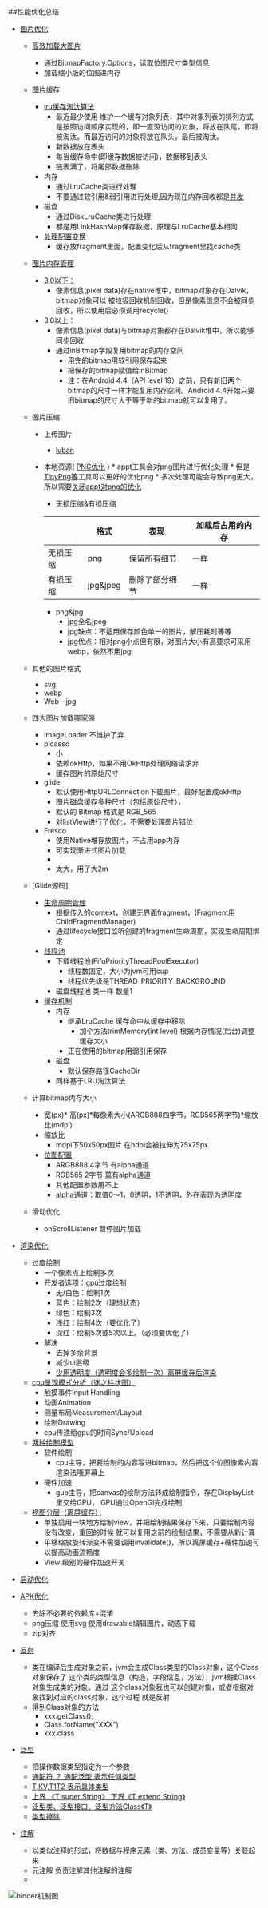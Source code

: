 ##性能优化总结
*   [图片优化](https://developer.android.com/topic/performance/graphics/index.html)
    * [高效加载大图片](https://developer.android.com/topic/performance/graphics/load-bitmap.html)
        * 通过BitmapFactory.Options，读取位图尺寸类型信息
        * 加载缩小版的位图进内存
    * [图片缓存](https://developer.android.com/topic/performance/graphics/cache-bitmap.html)
        * [lru缓存淘汰算法](http://www.cnblogs.com/-OYK/archive/2012/12/05/2803317.html)
            * 最近最少使用 维护一个缓存对象列表，其中对象列表的排列方式是按照访问顺序实现的，即一直没访问的对象，将放在队尾，即将被淘汰。而最近访问的对象将放在队头，最后被淘汰。
            * 新数据放在表头
            * 每当缓存命中(即缓存数据被访问)，数据移到表头
            * 链表满了，将尾部数据删除
        * 内存
            * 通过LruCache类进行处理
            * 不要通过软引用&弱引用进行处理,因为现在内存回收都是[并发](https://developer.android.com/topic/performance/graphics/manage-memory.html)
        * 磁盘
            * 通过DiskLruCache类进行处理
            * 都是用LinkHashMap保存数据，原理与LruCache基本相同
        * [处理配置变换](https://developer.android.com/topic/performance/graphics/cache-bitmap.html)
            * 缓存放fragment里面，配置变化后从fragment里找cache类
    * [图片内存管理](https://developer.android.com/topic/performance/graphics/manage-memory.html)
        * [3.0以下：](http://www.jianshu.com/p/eadb0ef271b0)
            * 像素信息(pixel data)存在native堆中，bitmap对象存在Dalvik，bitmap对象可以
            被垃圾回收机制回收，但是像素信息不会被同步回收，所以使用后必须调用recycle()
        * 3.0以上：
            * 像素信息(pixel data)与bitmap对象都存在Dalvik堆中，所以能够同步回收
            * 通过inBitmap字段复用bitmap的内存空间
                * 用完的bitmap用软引用保存起来
                * 把保存的bitmap赋值给inBitmap
                * 注：在Android 4.4（API level 19）之前，只有新旧两个bitmap的尺寸一样才能复用内存空间。Android 4.4开始只要旧bitmap的尺寸大于等于新的bitmap就可以复用了。
    * 图片压缩
       * 上传图片
          *  [luban](https://github.com/Curzibn/Luban)

       * 本地资源( [PNG优化](http://www.jianshu.com/p/cc17d18c3447) )
                    * appt工具会对png图片进行优化处理
                    * 但是[TinyPng等](http://www.jianshu.com/p/e72054351c58)工具可以更好的优化png
                    * 多次处理可能会导致png更大，所以需要[关闭appt对png的优化](http://www.jianshu.com/p/cc17d18c3447)

            * 无损压缩&[有损压缩]()

           |  | 格式 | 表现 | 加载后占用的内存 |
           | ------| ------ | ------ | ------|
           | 无损压缩 | png | 保留所有细节 |       一样|
           | 有损压缩 | jpg&jpeg | 删除了部分细节 |一样|

           * png&jpg
                * jpg全名jpeg
                * jpg缺点：不适用保存颜色单一的图片，解压耗时等等
                * jpg优点：相对png小点但有限，对图片大小有高要求可采用webp，依然不用jpg

     * 其他的图片格式
        * svg
        * webp
        * Web—jpg
    * [四大图片加载哪家强](http://www.jianshu.com/p/ada9b90fa9e6)
        * ImageLoader 不维护了弃
        * picasso
            * 小
            * 依赖okHttp，如果不用OkHttp处理网络请求弃
            * 缓存图片的原始尺寸
        * glide
            * 默认使用HttpURLConnection下载图片，最好配置成okHttp
            * 图片磁盘缓存多种尺寸（包括原始尺寸），
            * 默认的 Bitmap 格式是 RGB_565
            * 对listView进行了优化，不需要处理图片错位
        * Fresco
            * 使用Native堆存放图片，不占用app内存
            * 可实现渐进式图片加载
            *
            * 太大，用了大2m
    * [Glide源码]
        * [生命周期管理](http://www.jianshu.com/p/317b2d6bde1b)
            * 根据传入的context，创建无界面fragment，(Fragment用ChildFragmentManager)
            * 通过lifecycle接口监听创建的fragment生命周期，实现生命周期绑定
        * [线程池](https://www.zhihu.com/question/37804956)
            * 下载线程池(FifoPriorityThreadPoolExecutor)
                * 线程数固定，大小为jvm可用cup
                * 线程优先级是THREAD_PRIORITY_BACKGROUND
            * 磁盘线程池 类一样  数量1
        * [缓存机制](http://www.10tiao.com/html/227/201705/2650239697/1.html)
            * 内存
                * 继承LruCache 缓存命中从缓存中移除
                    * 加个方法trimMemory(int level)  根据内存情况(后台)调整缓存大小
                * 正在使用的bitmap用弱引用保存
            * 磁盘
                * 默认保存路径CacheDir
            * 同样基于LRU淘汰算法
    * 计算bitmap内存大小
        * 宽(px)* 高(px)*每像素大小(ARGB888四字节，RGB565两字节)*缩放比(mdpi)
        * 缩放比
            * mdpi下50x50px图片  在hdpi会被拉伸为75x75px
        * [位图配置](https://developer.android.com/reference/android/graphics/Bitmap.Config.html)
            * ARGB888  4字节  有alpha通道
            * RGB565   2字节  莫有alpha通道
            * 其他配置参数用不上
            * [alpha通道：取值0～1，0透明，1不透明，外在表现为透明度](http://www.cnblogs.com/suogasus/p/5311264.html)

    * 滑动优化
        * onScrollListener 暂停图片加载

*   [渲染优化](https://developer.android.com/topic/performance/rendering/index.html)
    * 过度绘制
        * 一个像素点上绘制多次
        * 开发者选项：gpu过度绘制
            * 无/白色：绘制1次
            * 蓝色：绘制2次（理想状态）
            * 绿色：绘制3次
            * 浅红：绘制4次（要优化了）
            * 深红：绘制5次或5次以上。（必须要优化了）
        * 解决
            * 去掉多余背景
            * 减少ui层级
            * [少用透明度（透明度会多绘制一次）离屏缓存后渲染](http://android.jobbole.com/81944/)
    * [cpu呈现模式分析（迷之柱状图）](https://developer.android.com/topic/performance/rendering/profile-gpu.html)
        * 触摸事件Input Handling
        * 动画Animation
        * 测量布局Measurement/Layout
        * 绘制Drawing
        * cpu传递给gpu的时间Sync/Upload
    * [两种绘制模型](https://www.zhihu.com/question/25811504/answer/142136864)
        * 软件绘制
            * cpu主导，把要绘制的内容写进bitmap，然后把这个位图像素内容渲染法哦屏幕上
        * 硬件加速
            * gup主导，把canvas的绘制方法转成绘制指令，存在DisplayList里交给GPU，
            GPU通过OpenGl完成绘制
    * [视图分层（离屏缓存）](http://android.jobbole.com/81944/)
        * 单独启用一块地方绘制view，并把绘制结果保存下来，只要绘制内容没有改变，重回的时候
        就可以复用之前的绘制结果，不需要从新计算
        * 平移缩放旋转渐变不需要调用invalidate()，所以离屏缓存+硬件加速可以提高动画流畅度
        * View 级别的硬件加速开关
*   [启动优化](http://www.voidcn.com/article/p-txcdhyvg-tk.html)
*   [APK优化](https://developer.android.com/topic/performance/reduce-apk-size.html#multiple-apks)
    * 去除不必要的依赖库+混淆
    * png压缩 使用svg 使用drawable编辑图片，动态下载
    * zip对齐
*   [反射](http://blog.csdn.net/javazejian/article/details/70768369#constructor类及其用法)
    * 类在编译后生成对象之前，jvm会生成Class类型的Class对象，这个Class对象保存了
    这个类的类型信息（构造，字段信息，方法），jvm根据Class对象生成类的对象。通过
    这个class对象我也可以创建对象，或者根据对象找到对应的class对象，这个过程
    就是反射
    * 得到Class对象的方法
        * xxx.getClass();
        * Class.forName("XXX")
        * xxx.class
*   [泛型](http://blog.csdn.net/javazejian/article/details/70768369#constructor类及其用法)
    * 把操作数据类型指定为一个参数
    * [通配符 ？ 通配泛型 表示任何类型 ](http://www.jianshu.com/p/95f349258afb)
    * [T,KV,T1T2  表示具体类型](http://www.jianshu.com/p/95f349258afb)
    * [上界 《T super String》 下界《T extend String》](http://www.infoq.com/cn/articles/cf-java-generics)
    * [泛型类、泛型接口、泛型方法](https://segmentfault.com/a/1190000002646193)[Class《T》](http://www.infoq.com/cn/articles/cf-java-generics)
    * [类型擦除](http://www.infoq.com/cn/articles/cf-java-generics)
* [注解](http://josh-persistence.iteye.com/blog/2226493)
    * 以类似注释的形式，将数据与程序元素（类、方法、成员变量等）关联起来
    * 元注解  负责注解其他注解的注解
    *
![binder机制图](http://frodoking.github.io/img/android/okhttp_request_process.png)